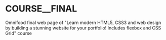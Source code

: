 # COURSE__FINAL
Omnifood final web page of "Learn modern HTML5, CSS3 and web design by building a stunning website for your portfolio! Includes flexbox and CSS Grid" course
